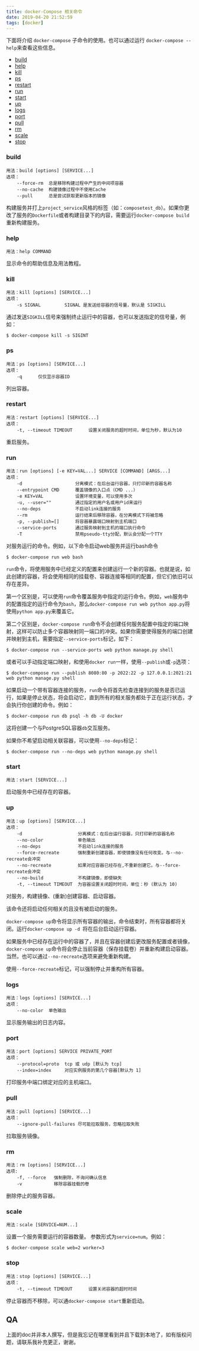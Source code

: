 ```yaml
---
title: docker-Compose 相关命令
date: 2019-04-20 21:52:59
tags: [docker]
---
```


下面将介绍 `docker-compose` 子命令的使用。也可以通过运行 `docker-compose --help`来查看这些信息。

- [build](#build)
- [help](#help)
- [kill](#kill)
- [ps](#ps)
- [restart](#restart)
- [run](#run)
- [start](#start)
- [up](#up)
- [logs](#logs)
- [port](#port)
- [pull](#pull)
- [rm](#rm)
- [scale](#scale)
- [stop](#stop)

### build

```
用法：build [options] [SERVICE...]
选项：
	--force-rm  总是移除构建过程中产生的中间项容器
	--no-cache  构建镜像过程中不使用Cache
	--pull      总是尝试获取更新版本的镜像
```

构建服务并打上`project_service`风格的标签（如：`composetest_db`）。如果你更改了服务的`Dockerfile`或者构建目录下的内容，需要运行`docker-compose build`重新构建服务。

### help

```
用法：help COMMAND
```

显示命令的帮助信息及用法教程。

### kill

```
用法：kill [options] [SERVICE...]
选项：
	-s SIGNAL         SIGNAL 是发送给容器的信号量，默认是 SIGKILL
```

通过发送`SIGKILL`信号来强制终止运行中的容器，也可以发送指定的信号量，例如：

```
$ docker-compose kill -s SIGINT
```

### ps

```
用法：ps [options] [SERVICE...]
选项：
	-q		仅仅显示容器ID
```

列出容器。

### restart

```
用法：restart [options] [SERVICE...]
选项：
	-t, --timeout TIMEOUT      设置关闭服务的超时时间，单位为秒，默认为10
```

重启服务。

### run

```
用法：run [options] [-e KEY=VAL...] SERVICE [COMMAND] [ARGS...]
选项：
	-d                    分离模式：在后台运行容器，只打印新的容器名称
	--entrypoint CMD      覆盖镜像的入口点（CMD ...）
	-e KEY=VAL            设置环境变量，可以使用多次
	-u, --user=""         通过指定的用户名或用户id来运行
	--no-deps             不启动link连接的服务
	--rm                  运行结束后移除容器，在分离模式下将被忽略
	-p, --publish=[]      将容器暴露端口映射到主机端口
	--service-ports       通过服务映射到主机的端口执行命令
	-T                    禁用pseudo-tty分配，默认会分配一个TTY
```

对服务运行的命令。例如，以下命令启动web服务并运行bash命令

```
$ docker-compose run web bash
```

`run`命令，将使用服务中已经定义的配置来创建运行一个新的容器。也就是说，如此创建的容器，将会使用相同的挂载卷、容器连接等相同的配置，但它们依旧可以存在差异。

第一个区别是，可以使用`run`命令覆盖服务中指定的运行命令。例如，`web`服务中的配置指定的运行命令为`bash`，那么`docker-compose run web python app.py`将使用`python app.py`来覆盖它。

第二个区别是，`docker-compose run`命令不会创建任何服务配置中指定的端口映射，这样可以防止多个容器映射同一端口的冲突。如果你需要使得服务的端口创建并映射到主机，需要指定`--service-ports`标记，如下：

```
$ docker-compose run --service-ports web python manage.py shell

```

或者可以手动指定端口映射，和使用`docker run`一样，使用`--publish`或`-p`选项：

```
$ docker-compose run --publish 8080:80 -p 2022:22 -p 127.0.0.1:2021:21 web python manage.py shell

```

如果启动一个带有容器连接的服务，`run`命令将首先检查连接到的服务是否已运行，如果是停止状态，将会启动它，直到所有的相关服务都处于正在运行状态，才会执行你创建的命令。例如：

```
$ docker-compose run db psql -h db -U docker

```

这将创建一个与PostgreSQL容器`db`交互服务。

如果你不希望启动相关联容器，可以使用`--no-deps`标记：

```
$ docker-compose run --no-deps web python manage.py shell

```

### start

```
用法：start [SERVICE...]

```

启动服务中已经存在的容器。

### up

```
用法：up [options] [SERVICE...]
选项：
	-d                     分离模式：在后台运行容器，只打印新的容器名称
	--no-color             单色输出
	--no-deps              不启动link连接的服务
	--force-recreate       强制重新创建容器，即使镜像没有任何改变。与--no-recreate会冲突
	--no-recreate          如果对应容器已经存在,不重新创建它。与--force-recreate会冲突
	--no-build             不构建镜像，即使缺失
	-t, --timeout TIMEOUT  为容器设置关闭超时时间，单位：秒 (默认为 10)

```

对服务，构建镜像、(重新)创建容器、启动容器。

该命令还将启动任何相关的且没有被启动的服务。

`docker-compose up`命令将显示所有容器的输出，命令结束时，所有容器都将关闭。运行`docker-compose up -d `将在后台启动运行容器。

如果服务中已经存在运行中的容器了，并且在容器创建后更改服务配置或者镜像，`docker-compose up`命令将会停止当前容器（保存挂载卷）并重新构建启动容器。当然，也可以通过`--no-recreate`选项来避免重新构建。

使用`--force-recreate`标记，可以强制停止并重构所有容器。

### logs

```
用法：logs [options] [SERVICE...]
选项：
	--no-color  单色输出

```

显示服务输出的日志内容。

### port

```
用法：port [options] SERVICE PRIVATE_PORT
选项：
	--protocol=proto  tcp 或 udp [默认为 tcp]
	--index=index     对应实例服务的第几个容器[默认为 1]

```

打印服务中端口绑定对应的主机端口。

### pull

```
用法：pull [options] [SERVICE...]
选项：
	--ignore-pull-failures 尽可能拉取服务，忽略拉取失败

```

拉取服务镜像。

### rm

```
用法：rm [options] [SERVICE...]
选项:
	-f, --force   强制删除，不询问确认信息
	-v            移除容器挂载的卷

```

删除停止的服务容器。

### scale

```
用法：scale [SERVICE=NUM...]

```

设置一个服务需要运行的容器数量。
参数形式为`service=num`。例如：

```
$ docker-compose scale web=2 worker=3

```

### stop

```
用法：stop [options] [SERVICE...]
选项：
	-t, --timeout TIMEOUT      设置关闭容器的超时时间

```

停止容器而不移除，可以通`docker-compose start`重新启动。





## QA

上面的doc并非本人撰写，但是我忘记在哪里看到并且下载到本地了，如有版权问题，请联系我补充更正，谢谢。